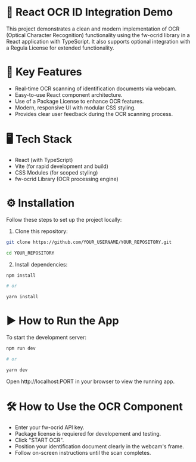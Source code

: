 # 🚀 React OCR ID Integration Demo

This project demonstrates a clean and modern implementation of OCR (Optical Character Recognition) functionality using the fw-ocrid library in a React application with TypeScript. It also supports optional integration with a Regula License for extended functionality.


# 🎯 Key Features

 - Real-time OCR scanning of identification documents via webcam.
 - Easy-to-use React component architecture.
 - Use of a Package License to enhance OCR features.
 - Modern, responsive UI with modular CSS styling.
 - Provides clear user feedback during the OCR scanning process.


# 🖥️ Tech Stack

 - React (with TypeScript)
 - Vite (for rapid development and build)
 - CSS Modules (for scoped styling)
 - fw-ocrid Library (OCR processing engine)

# ⚙️ Installation

Follow these steps to set up the project locally:

1. Clone this repository:
```bash
git clone https://github.com/YOUR_USERNAME/YOUR_REPOSITORY.git

cd YOUR_REPOSITORY
```

2. Install dependencies:
```bash
npm install

# or

yarn install
```

# ▶️ How to Run the App

To start the development server:
```bash
npm run dev

# or

yarn dev
```

Open http://localhost:PORT in your browser to view the running app.


# 🛠️ How to Use the OCR Component

 - Enter your fw-ocrid API key.
 - Package license is requiered for developement and testing. 
 - Click "START OCR".
 - Position your identification document clearly in the webcam's frame.
 - Follow on-screen instructions until the scan completes.


